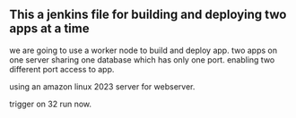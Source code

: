 ## This a jenkins file for building and deploying two apps at a time


we are going to use a worker node to build and deploy app.
two apps on one server sharing one database which has only one port.
enabling two different port access to app.

using an amazon linux 2023 server for webserver.

trigger on 32 run now.